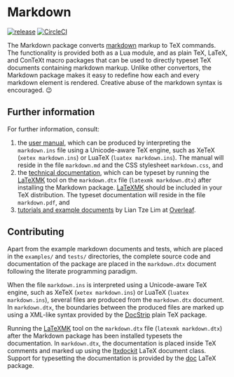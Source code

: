 Markdown
========
[![release](https://img.shields.io/github/release/witiko/markdown.svg)][release]
[![CircleCI](https://circleci.com/gh/Witiko/markdown/tree/master.svg?style=shield)][CircleCI]

 [CircleCI]: https://circleci.com/gh/Witiko/markdown/tree/master (CircleCI)
 [release]:  https://github.com/Witiko/markdown/releases/latest  (Releases · Witiko/markdown)

The Markdown package converts [markdown][] markup to TeX commands. The
functionality is provided both as a Lua module, and as plain TeX, LaTeX, and
ConTeXt macro packages that can be used to directly typeset TeX documents
containing markdown markup. Unlike other convertors, the Markdown package
makes it easy to redefine how each and every markdown element is rendered.
Creative abuse of the markdown syntax is encouraged. 😉

 [markdown]: https://daringfireball.net/projects/markdown/basics/ (Daring Fireball: Markdown Basics)

Further information
-------------------
For further information, consult:

1. the [user manual][manual], which can be produced by interpreting the
   `markdown.ins` file using a Unicode-aware TeX engine, such as XeTeX
   (`xetex markdown.ins`) or LuaTeX (`luatex markdown.ins`). The manual will
   reside in the file `markdown.md` and the CSS stylesheet `markdown.css`, and
2. the [technical documentation][techdoc], which can be typeset by running the
   [LaTeXMK][LaTeXMK] tool on the `markdown.dtx` file
   (`latexmk markdown.dtx`) after installing the Markdown package.
   [LaTeXMK][LaTeXMK] should be included in your TeX distribution. The typeset
   documentation will reside in the file `markdown.pdf`, and
3. [tutorials and example documents][tutor] by Lian Tze Lim at [Overleaf][].

 [techdoc]:  http://mirrors.ctan.org/macros/generic/markdown/markdown.pdf  (A Markdown Interpreter for TeX)
 [manual]:   http://mirrors.ctan.org/macros/generic/markdown/markdown.html (Markdown Package User Manual)
 [tutor]:    https://www.overleaf.com/blog?search=Markdown                 (Blog - News and Articles from Overleaf)
 [overleaf]: https://www.overleaf.com/                                     (Overleaf: Real-time Collaborative Writing and Publishing Tools with Integrated PDF Preview)

Contributing
------------
Apart from the example markdown documents and tests, which are placed in the
`examples/` and `tests/` directories, the complete source code and
documentation of the package are placed in the `markdown.dtx` document
following the literate programming paradigm.

When the file `markdown.ins` is interpreted using a Unicode-aware TeX engine,
such as XeTeX (`xetex markdown.ins`) or LuaTeX (`luatex markdown.ins`), several
files are produced from the `markdown.dtx` document. In `markdown.dtx`, the
boundaries between the produced files are marked up using a XML-like syntax
provided by the [DocStrip][] plain TeX package.

Running the [LaTeXMK][LaTeXMK] tool on the `markdown.dtx` file
(`latexmk markdown.dtx`) after the Markdown package has been installed typesets
the documentation. In `markdown.dtx`, the documentation is placed inside TeX
comments and marked up using the [ltxdockit][] LaTeX document class. Support
for typesetting the documentation is provided by the [doc][] LaTeX package.

 [DocStrip]:  https://ctan.org/pkg/docstrip   (docstrip – Remove comments from file)
 [LaTeXMK]:   https://ctan.org/pkg/latexmk    (latexmk – Fully automated LaTeX document generation)
 [ltxdockit]: https://ctan.org/pkg/ltxdockit  (ltxdockit – Documentation support)
 [doc]:       https://ctan.org/pkg/doc        (doc – Format LaTeX documentation)
